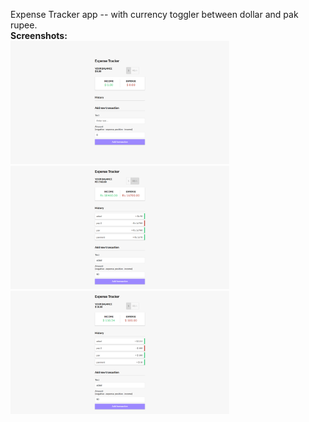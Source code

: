 Expense Tracker app -- with currency toggler between dollar and pak rupee.
<br>
<b>Screenshots:</b> 
<br>
<img src="screenshots/1.png" width="350" />
<br>
<img src="screenshots/2.png" width="350" />
<br>
<img src="screenshots/3.png" width="350" />

